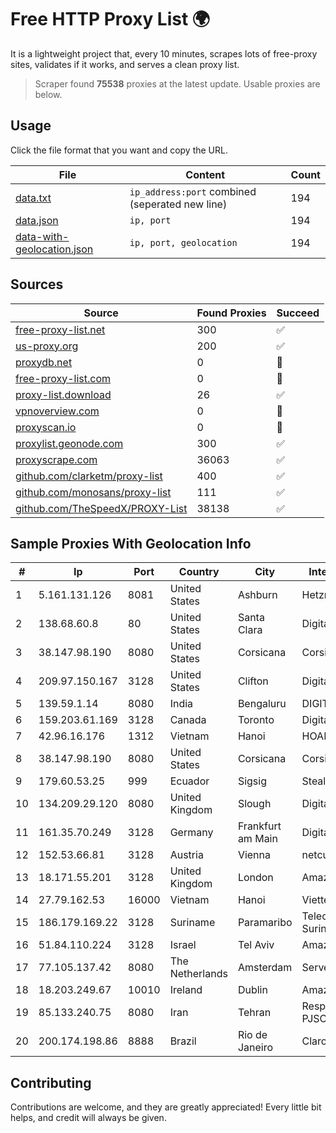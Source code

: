 
# Free HTTP Proxy List 🌍

It is a lightweight project that, every 10 minutes, scrapes lots of free-proxy sites, validates if it works, and serves a clean proxy list.


> Scraper found **75538** proxies at the latest update. Usable proxies are below.

## Usage

Click the file format that you want and copy the URL.


|File|Content|Count|
|----|-------|-----|
|[data.txt](https://raw.githubusercontent.com/themiralay/Proxy-List-World/master/data.txt)|`ip_address:port` combined (seperated new line)|194|
|[data.json](https://raw.githubusercontent.com/themiralay/Proxy-List-World/master/data.json)|`ip, port`|194|
|[data-with-geolocation.json](https://raw.githubusercontent.com/themiralay/Proxy-List-World/master/data-with-geolocation.json)|`ip, port, geolocation`|194|

## Sources

|Source|Found Proxies|Succeed|
|------|-------------|-------|
|[free-proxy-list.net](https://free-proxy-list.net)|300|✅|
|[us-proxy.org](https://www.us-proxy.org)|200|✅|
|[proxydb.net](http://proxydb.net)|0|🚫|
|[free-proxy-list.com](https://free-proxy-list.com/?page=&port=&type%5B%5D=http&type%5B%5D=https&up_time=0&search=Search)|0|🚫|
|[proxy-list.download](https://www.proxy-list.download/HTTP)|26|✅|
|[vpnoverview.com](https://vpnoverview.com/privacy/anonymous-browsing/free-proxy-servers)|0|🚫|
|[proxyscan.io](https://www.proxyscan.io)|0|🚫|
|[proxylist.geonode.com](https://proxylist.geonode.com/api/proxy-list?limit=300&page=1&sort_by=lastChecked&sort_type=desc&protocols=http,https)|300|✅|
|[proxyscrape.com](https://api.proxyscrape.com/v2/?request=displayproxies&protocol=http&timeout=10000&country=all&ssl=all&anonymity=all)|36063|✅|
|[github.com/clarketm/proxy-list](https://raw.githubusercontent.com/clarketm/proxy-list/master/proxy-list-raw.txt)|400|✅|
|[github.com/monosans/proxy-list](https://raw.githubusercontent.com/monosans/proxy-list/main/proxies/http.txt)|111|✅|
|[github.com/TheSpeedX/PROXY-List](https://raw.githubusercontent.com/TheSpeedX/PROXY-List/master/http.txt)|38138|✅|


## Sample Proxies With Geolocation Info

|#|Ip|Port|Country|City|Internet Service Provider|
|-|--|----|-------|----|-------------------------|
|1|5.161.131.126|8081|United States|Ashburn|Hetzner Online GmbH|
|2|138.68.60.8|80|United States|Santa Clara|DigitalOcean, LLC|
|3|38.147.98.190|8080|United States|Corsicana|Corsicana ISD|
|4|209.97.150.167|3128|United States|Clifton|DigitalOcean, LLC|
|5|139.59.1.14|8080|India|Bengaluru|DIGITALOCEAN|
|6|159.203.61.169|3128|Canada|Toronto|DigitalOcean, LLC|
|7|42.96.16.176|1312|Vietnam|Hanoi|HOALAC-VNNIC|
|8|38.147.98.190|8080|United States|Corsicana|Corsicana ISD|
|9|179.60.53.25|999|Ecuador|Sigsig|Stealth Telecom del Ecuador|
|10|134.209.29.120|8080|United Kingdom|Slough|DigitalOcean, LLC|
|11|161.35.70.249|3128|Germany|Frankfurt am Main|DigitalOcean, LLC|
|12|152.53.66.81|3128|Austria|Vienna|netcup GmbH|
|13|18.171.55.201|3128|United Kingdom|London|Amazon Technologies Inc.|
|14|27.79.162.53|16000|Vietnam|Hanoi|Viettel Corporation|
|15|186.179.169.22|3128|Suriname|Paramaribo|Telecommunicationcompany Suriname - TeleSur|
|16|51.84.110.224|3128|Israel|Tel Aviv|Amazon.com, Inc.|
|17|77.105.137.42|8080|The Netherlands|Amsterdam|Servers Tech Fzco|
|18|18.203.249.67|10010|Ireland|Dublin|Amazon Technologies Inc.|
|19|85.133.240.75|8080|Iran|Tehran|Respina Networks & Beyond PJSC|
|20|200.174.198.86|8888|Brazil|Rio de Janeiro|Claro S.A|



## Contributing

Contributions are welcome, and they are greatly appreciated! Every
little bit helps, and credit will always be given.

